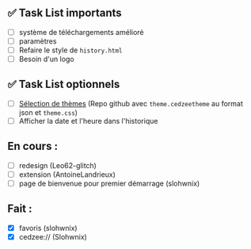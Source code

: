 ## ✅ Task List importants

- [ ] système de téléchargements amélioré 
- [ ] paramètres
- [ ] Refaire le style de `history.html`
- [ ] Besoin d'un logo

## ✅ Task List optionnels

- [ ] [Sélection de thèmes](https://discord.com/channels/1213892868708503604/1213894739875725383/1391050183449514124) (Repo github avec `theme.cedzeetheme` au format json et `theme.css`)
- [ ] Afficher la date et l'heure dans l'historique

## En cours : 

- [ ] redesign (Leo62-glitch)
- [ ] extension (AntoineLandrieux)
- [ ] page de bienvenue pour premier démarrage (slohwnix)

## Fait : 
- [X] favoris (slohwnix)
- [X] cedzee:// (Slohwnix)
